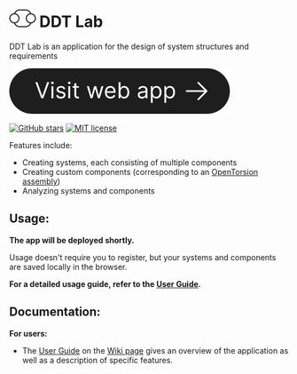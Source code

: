 # <img src="https://github.com/AaltoIIC/DDTLab/blob/main/docs/images/logo.svg?raw=true" height="32px" /> DDT Lab
DDT Lab is an application for the design of system structures and requirements 

[![](https://github.com/AaltoIIC/DDTLab/blob/main/docs/images/readme-button.svg?raw=true)](https://ddtlab.aalto.fi)

[![GitHub stars](https://img.shields.io/github/stars/AaltoIIC/DDTLab.svg)](https://github.com/AaltoIIC/DDTLab) [![MIT license](https://img.shields.io/badge/License-MIT-blue.svg)](https://github.com/AaltoIIC/DDTLab/blob/main/LICENSE)

Features include:
- Creating systems, each consisting of multiple components
- Creating custom components (corresponding to an [OpenTorsion assembly](https://aalto-arotor.github.io/openTorsion/opentorsion.html#module-opentorsion.assembly "OpenTorsion assembly"))
- Analyzing systems and components

## Usage:
**The app will be deployed shortly.**

Usage doesn't require you to register, but your systems and components are saved locally in the browser.

**For a detailed usage guide, refer to the [User Guide](https://github.com/AaltoIIC/TwinTorsion/wiki/User-Guide "User Guide").**

## Documentation:
**For users:**
- The [User Guide](https://github.com/AaltoIIC/TwinTorsion/wiki/User-Guide "User Guide") on the [Wiki page](https://github.com/AaltoIIC/TwinTorsion/wiki "Wiki page") gives an overview of the application as well as a description of specific features.
